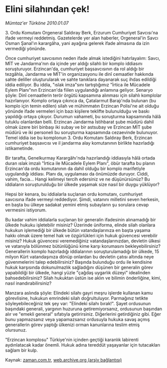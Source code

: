 # Elini silahından çek!

*Mümtaz'er Türköne 2010.01.07*

<tr><td class="metin" colspan="2" style="padding-top: 20px; padding-left: 5px; ">3. Ordu Komutanı Orgeneral Saldıray Berk, Erzurum Cumhuriyet Savcısı'na ifade vermeyi reddetmiş. Gazetelerde yer alan haberler, Orgeneral'in Savcı Osman Şanal'ın karargâha, yani ayağına gelerek ifade almasına da izin vermediği yönünde.</td></tr><tr><td class="metin" colspan="2" style="padding-top: 20px; padding-left: 5px; "><p>Önce cumhuriyet savcısının neden ifade almak istediğini hatırlayalım: Savcı, MİT ve Jandarma'nın da içinde yer aldığı silahlı bir komplo iddiasını soruşturuyor. Erzincan'da, cumhuriyet başsavcısının da rol aldığı bir tezgâhla, Jandarma ve MİT'in organizasyonu ile dinî cemaatler hakkında sahte deliller oluşturularak ve sahte tanıklara dayanarak suç ihdas edildiği iddia ediliyor. Bu iddia, "ıslak imza"sını tartıştığımız "İrtica ile Mücadele Eylem Planı"nın Erzincan'da fiilen uygulandığı anlamına geliyor. Senaryo şöyle: Dinî cemaatlerin terör örgütü kapsamına alınması için silahlı komplolar hazırlanıyor. Komplo ortaya çıkınca da, Çatalarmut Barajı'nda bulunan (bu komplo için temin edilen) silah ve mühimmatın Erzincan Polisi'ne ait olduğu yönünde ifade vermeleri için bazı kişilere teklifte bulunulduğu ve baskı yapıldığı ortaya çıkıyor. Durumun vahameti, bu soruşturma kapsamında hâlâ tutuklu olanlardan belli. Erzincan Jandarma İstihbarat şube müdürü dahil olmak üzere biri binbaşı iki subay ve bir astsubay ve Erzincan MİT şube müdürü ve iki personeli bu soruşturma kapsamında cezaevinde bulunuyor. Temel iddia ise bu komplonun 3. Ordu Komutanı Saldıray Berk, Erzincan cumhuriyet başsavcısı ve il jandarma alay komutanının birlikte hazırladığı istikametinde.
<p>Bir tarafta, Genelkurmay Karargâhı'nda hazırlandığı iddiasıyla hâlâ ortada duran ıslak imzalı "İrtica ile Mücadele Eylem Planı", öbür tarafta bu planın Erzincan'da ordu komutanının da dahil olduğu bir komplo marifetiyle uygulandığı iddiası. Planı da, uygulaması da önümüzde duruyor. Ciddi, vahim, facia... Hangi kelimeyi tercih edersiniz ve ne düşünürsünüz? Bu iddiaların soruşturulduğu bir ülkede yaşamak size nasıl bir duygu yüklüyor?
<p>Hepsi bir kenara, bu iddialarla suçlanan ordu komutanı, cumhuriyet savcısına ifade vermeyi reddediyor. Şimdi, vatanını milletini seven herkesin, en başta bu ülkeye sadakat yemini etmiş subayların şu sorulara cevap vermesini istiyorum.
<p>Bu kadar vahim iddialarla suçlanan bir generalin ifadesinin alınamadığı bir ülkede hukuku işletebilir misiniz? Üzerinde üniforma, elinde silah olanlara hukukun işlemediği bir ülkede bütün vatandaşlarınıza en başta yaşama hakkı olmak üzere temel hak ve özgürlükleri için hukuk güvencesi verebilir misiniz? Hukuk güvencesi veremediğiniz vatandaşlarınızdan, devletin ülkesi ve vatanıyla bölünmez bütünlüğünü kime karşı korumasını bekleyebilirsiniz? Generallerin komplo hazırladığı iddialarının soruşturulamadığı bir ülkede, 15 milyon Kürt vatandaşınıza dönüp onlardan bu devletin çatısı altında neye güvenmelerini talep edebilirsiniz? Başında bulunduğu ordu ile kendisine hukuk karşısında dokunulmazlık sağladığını düşünen bir generalin görev yapabildiği bir ülkede, hangi yüzle "çağdaş uygarlık düzeyi" idealinden bahsedebilirsiniz? Silah hukuktan üstün ise aklın ve bilimin önderliğine, kimi, nasıl inandırabilirsiniz?
<p>Manzara aslında şöyle: Elindeki silahı gayri meşru işlerde kullanan kamu görevlisine, hukukun emrindeki silah doğrultuluyor. Parmağınız tetikte söyleyebileceğiniz tek şey var: "Elindeki silahı bırak!". Şayet ordusunun başındaki generali, yargının huzuruna getiremiyorsanız, ordusunun başından alır ve "emekli general" sıfatıyla getirirsiniz. Diğerlerini getirdiğiniz gibi. Eğer bunu yapmazsanız veya yapamazsanız ordusuyla hukuka savaş açmış generallerin görev yaptığı ülkenizi orman kanunlarına teslim etmiş olursunuz.
<p>"Erzincan komplosu" Türkiye'nin içinden geçtiği karanlık labirenti aydınlatacak kadar önemli. Hukuk adına tereddüt yaşayanlar için tutacakları sağlam bir kulp. <br/></p></p></p></p></p></p></td></tr>

Kaynak: [zaman.com.tr](http://zaman.com.tr/yazar.do?yazino=936926), [web.archive.org (arşiv bağlantısı)](http://web.archive.org/web/20100123044027/http://www.zaman.com.tr:80/yazar.do?yazino=936926)
